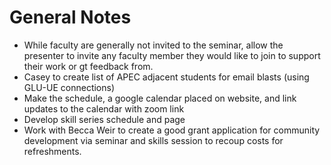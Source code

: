 # General Notes

- While faculty are generally not invited to the seminar, allow the presenter to invite any faculty member they would like to join to support their work or gt feedback from.
- Casey to create list of APEC adjacent students for email blasts (using GLU-UE connections)
- Make the schedule, a google calendar placed on website, and link updates to the calendar with zoom link
- Develop skill series schedule and page
- Work with Becca Weir to create a good grant application for community development via seminar and skills session to recoup costs for refreshments. 
 